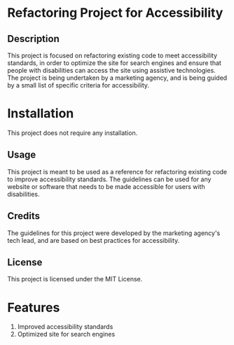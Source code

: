# Refactoring Project for Accessibility

## Description

This project is focused on refactoring existing code to meet accessibility standards, in order to optimize the site for search engines and ensure that people with disabilities can access the site using assistive technologies. The project is being undertaken by a marketing agency, and is being guided by a small list of specific criteria for accessibility.


# Installation
This project does not require any installation.

## Usage
This project is meant to be used as a reference for refactoring existing code to improve accessibility standards. The guidelines can be used for any website or software that needs to be made accessible for users with disabilities.

## Credits
The guidelines for this project were developed by the marketing agency's tech lead, and are based on best practices for accessibility.

## License
This project is licensed under the MIT License.

# Features
1. Improved accessibility standards
2. Optimized site for search engines

